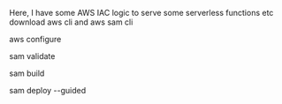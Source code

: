 Here, I have some AWS IAC logic to serve some serverless functions etc
download aws cli and aws sam cli

aws configure

sam validate

sam build


sam deploy --guided
